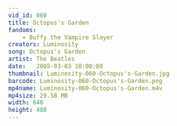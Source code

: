 ```yaml
---
vid_id: 060
title: Octopus's Garden
fandoms:
    - Buffy the Vampire Slayer
creators: Luminosity
song: Octopus's Garden
artist: The Beatles
date:   2005-03-03 10:00:00
thumbnail: Luminosity-060-Octopus's-Garden.jpg
barcode: Luminosity-060-Octopus's-Garden.png
mp4name: Luminosity-060-Octopus's-Garden.m4v
mp4size: 29.58 MB
width: 640
height: 480
---
```



